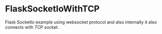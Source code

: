 # FlaskSocketIoWithTCP
Flask SocketIo example using websocket protocol and also internally it also connects with TCP socket.
